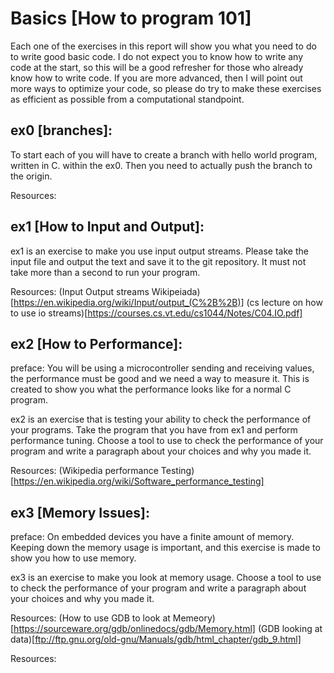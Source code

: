 # Basics [How to program 101]

Each one of the exercises in this report will show you what you need to do to write good basic code. I do not expect you to know how to write any code at the start, so this will be a good refresher for those who already know how to write code. If you are more advanced, then I will point out more ways to optimize your code, so please do try to make these exercises as efficient as possible from a computational standpoint.

## ex0 [branches]:

To start each of you will have to create a branch with hello world program, written in C. within the ex0. Then you need to actually push the branch to the origin.

Resources:

## ex1 [How to Input and Output]:

ex1 is an exercise to make you use input output streams. Please take the input file and output the text and save it to the git repository. It must not take more than a second to run your program.

Resources:
(Input Output streams Wikipeiada)[https://en.wikipedia.org/wiki/Input/output_(C%2B%2B)] (cs lecture on how to use io streams)[https://courses.cs.vt.edu/cs1044/Notes/C04.IO.pdf]

## ex2 [How to Performance]:

preface: You will be using a microcontroller sending and receiving values, the performance must be good and we need a way to measure it. This is created to show you what the performance looks like for a normal C program.

ex2 is an exercise that is testing your ability to check the performance of your programs. Take the program that you have from ex1 and perform performance tuning. Choose a tool to use to check the performance of your program and write a paragraph about your choices and why you made it.

Resources:
(Wikipedia performance Testing)[https://en.wikipedia.org/wiki/Software_performance_testing]

## ex3 [Memory Issues]:

preface: On embedded devices you have a finite amount of memory. Keeping down the memory usage is important, and this exercise is made to show you how to use memory.

ex3 is an exercise to make you look at memory usage. Choose a tool to use to check the performance of your program and write a paragraph about your choices and why you made it.

Resources:
(How to use GDB to look at Memeory)[https://sourceware.org/gdb/onlinedocs/gdb/Memory.html]
(GDB looking at data)[ftp://ftp.gnu.org/old-gnu/Manuals/gdb/html_chapter/gdb_9.html]

Resources:

